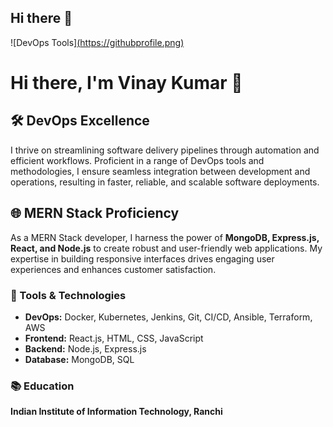 ## Hi there 👋

![DevOps Tools][(https://githubprofile.png)](https://github.com/vinaykumar9301/vinaykumar9301/blob/main/githubprofile.png)

# Hi there, I'm Vinay Kumar 👋

## 🛠️ DevOps Excellence
I thrive on streamlining software delivery pipelines through automation and efficient workflows. Proficient in a range of DevOps tools and methodologies, I ensure seamless integration between development and operations, resulting in faster, reliable, and scalable software deployments.

## 🌐 MERN Stack Proficiency
As a MERN Stack developer, I harness the power of **MongoDB, Express.js, React, and Node.js** to create robust and user-friendly web applications. My expertise in building responsive interfaces drives engaging user experiences and enhances customer satisfaction.

### 🔧 Tools & Technologies
- **DevOps:** Docker, Kubernetes, Jenkins, Git, CI/CD, Ansible, Terraform, AWS
- **Frontend:** React.js, HTML, CSS, JavaScript
- **Backend:** Node.js, Express.js
- **Database:** MongoDB, SQL

### 📚 Education
**Indian Institute of Information Technology, Ranchi**
